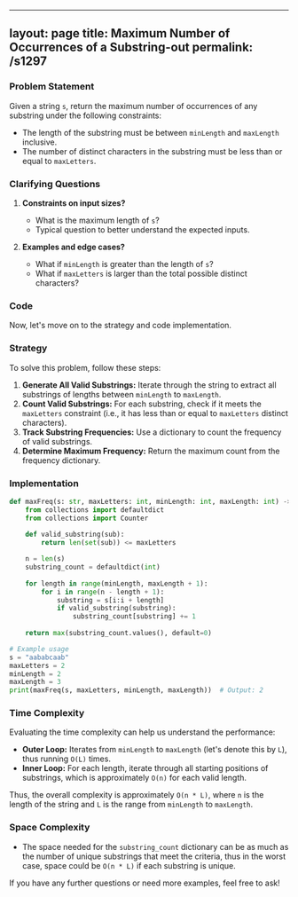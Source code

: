 
---
layout: page
title:  Maximum Number of Occurrences of a Substring-out
permalink: /s1297
---

### Problem Statement

Given a string `s`, return the maximum number of occurrences of any substring under the following constraints:

- The length of the substring must be between `minLength` and `maxLength` inclusive.
- The number of distinct characters in the substring must be less than or equal to `maxLetters`.

### Clarifying Questions
1. **Constraints on input sizes?**
   - What is the maximum length of `s`?
   - Typical question to better understand the expected inputs.

2. **Examples and edge cases?**
   - What if `minLength` is greater than the length of `s`?
   - What if `maxLetters` is larger than the total possible distinct characters?

### Code

Now, let's move on to the strategy and code implementation.

### Strategy
To solve this problem, follow these steps:
1. **Generate All Valid Substrings:** Iterate through the string to extract all substrings of lengths between `minLength` to `maxLength`.
2. **Count Valid Substrings:** For each substring, check if it meets the `maxLetters` constraint (i.e., it has less than or equal to `maxLetters` distinct characters).
3. **Track Substring Frequencies:** Use a dictionary to count the frequency of valid substrings.
4. **Determine Maximum Frequency:** Return the maximum count from the frequency dictionary.

### Implementation

```python
def maxFreq(s: str, maxLetters: int, minLength: int, maxLength: int) -> int:
    from collections import defaultdict
    from collections import Counter
    
    def valid_substring(sub):
        return len(set(sub)) <= maxLetters

    n = len(s)
    substring_count = defaultdict(int)
    
    for length in range(minLength, maxLength + 1):
        for i in range(n - length + 1):
            substring = s[i:i + length]
            if valid_substring(substring):
                substring_count[substring] += 1
    
    return max(substring_count.values(), default=0)

# Example usage
s = "aababcaab"
maxLetters = 2
minLength = 2
maxLength = 3
print(maxFreq(s, maxLetters, minLength, maxLength))  # Output: 2
```

### Time Complexity
Evaluating the time complexity can help us understand the performance:

- **Outer Loop:** Iterates from `minLength` to `maxLength` (let's denote this by `L`), thus running `O(L)` times.
- **Inner Loop:** For each length, iterate through all starting positions of substrings, which is approximately `O(n)` for each valid length.

Thus, the overall complexity is approximately `O(n * L)`, where `n` is the length of the string and `L` is the range from `minLength` to `maxLength`.

### Space Complexity

- The space needed for the `substring_count` dictionary can be as much as the number of unique substrings that meet the criteria, thus in the worst case, space could be `O(n * L)` if each substring is unique.

If you have any further questions or need more examples, feel free to ask!